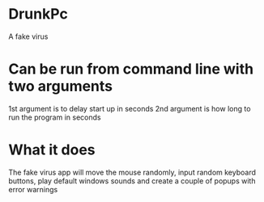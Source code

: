 # DrunkPc
A fake virus
# Can be run from command line with two arguments
1st argument is to delay start up in seconds
2nd argument is how long to run the program in seconds
# What it does
The fake virus app will move the mouse randomly, input random keyboard buttons, play default windows sounds and create a couple of popups with error warnings
